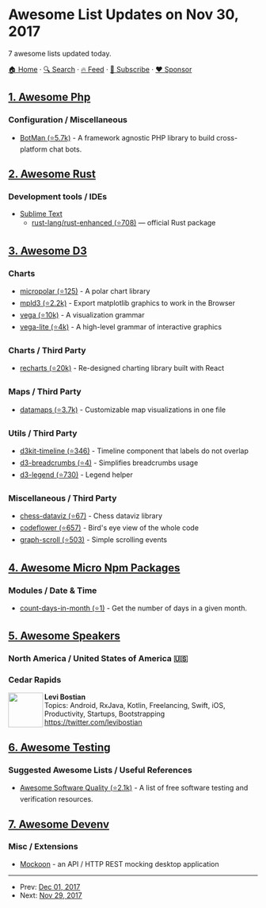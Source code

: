 # Awesome List Updates on Nov 30, 2017

7 awesome lists updated today.

[🏠 Home](/README.md) · [🔍 Search](https://www.trackawesomelist.com/search/) · [🔥 Feed](https://www.trackawesomelist.com/rss.xml) · [📮 Subscribe](https://trackawesomelist.us17.list-manage.com/subscribe?u=d2f0117aa829c83a63ec63c2f&id=36a103854c) · [❤️  Sponsor](https://github.com/sponsors/theowenyoung)



## [1. Awesome Php](/content/ziadoz/awesome-php/README.md)

### Configuration / Miscellaneous

*   [BotMan (⭐5.7k)](https://github.com/botman/botman) - A framework agnostic PHP library to build cross-platform chat bots.

## [2. Awesome Rust](/content/rust-unofficial/awesome-rust/README.md)

### Development tools / IDEs

*   [Sublime Text](https://www.sublimetext.com/)
    *   [rust-lang/rust-enhanced (⭐708)](https://github.com/rust-lang/rust-enhanced) — official Rust package

## [3. Awesome D3](/content/wbkd/awesome-d3/README.md)

### Charts

*   [micropolar (⭐125)](https://github.com/biovisualize/micropolar/) - A polar chart library
*   [mpld3 (⭐2.2k)](https://github.com/mpld3/mpld3) - Export matplotlib graphics to work in the Browser
*   [vega (⭐10k)](https://github.com/vega/vega) - A visualization grammar
*   [vega-lite (⭐4k)](https://github.com/vega/vega-lite) - A high-level grammar of interactive graphics

### Charts / Third Party

*   [recharts (⭐20k)](https://github.com/recharts/recharts) - Re-designed charting library built with React

### Maps / Third Party

*   [datamaps (⭐3.7k)](https://github.com/markmarkoh/datamaps) - Customizable map visualizations in one file

### Utils / Third Party

*   [d3kit-timeline (⭐346)](https://github.com/kristw/d3kit-timeline) - Timeline component that labels do not overlap
*   [d3-breadcrumbs (⭐4)](https://github.com/bumbeishvili/d3-breadcrumbs) - Simplifies breadcrumbs usage
*   [d3-legend (⭐730)](https://github.com/susielu/d3-legend) - Legend helper

### Miscellaneous / Third Party

*   [chess-dataviz (⭐67)](https://github.com/ebemunk/chess-dataviz) - Chess dataviz library
*   [codeflower (⭐657)](https://github.com/fzaninotto/CodeFlower) - Bird's eye view of the whole code
*   [graph-scroll (⭐503)](https://github.com/1wheel/graph-scroll) - Simple scrolling events

## [4. Awesome Micro Npm Packages](/content/parro-it/awesome-micro-npm-packages/README.md)

### Modules / Date & Time

*   [count-days-in-month (⭐1)](https://github.com/shinnn/count-days-in-month) - Get the number of days in a given month.

## [5. Awesome Speakers](/content/karlhorky/awesome-speakers/README.md)

### North America / United States of America 🇺🇸

### Cedar Rapids

<img src="https://res.cloudinary.com/dsscw65fc/image/twitter_name/levibostian" height="70px" width="70px" align="left" alt="" />

**Levi Bostian**\
Topics: Android, RxJava, Kotlin, Freelancing, Swift, iOS, Productivity, Startups, Bootstrapping
<https://twitter.com/levibostian>

## [6. Awesome Testing](/content/TheJambo/awesome-testing/README.md)

### Suggested Awesome Lists / Useful References

*   [Awesome Software Quality (⭐2.1k)](https://github.com/ligurio/awesome-software-quality) - A list of free software testing and verification resources.

## [7. Awesome Devenv](/content/jondot/awesome-devenv/README.md)

### Misc / Extensions

*   [Mockoon](https://mockoon.com) - an API / HTTP REST mocking desktop application

---

- Prev: [Dec 01, 2017](/content/2017/12/01/README.md)
- Next: [Nov 29, 2017](/content/2017/11/29/README.md)